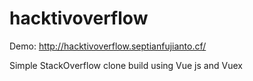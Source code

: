 # hacktivoverflow
Demo: http://hacktivoverflow.septianfujianto.cf/

Simple StackOverflow clone build using Vue js and Vuex